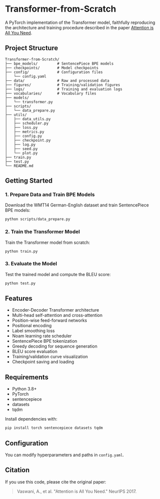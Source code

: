 # Transformer-from-Scratch

A PyTorch implementation of the Transformer model, faithfully reproducing the architecture and training procedure described in the paper [Attention is All You Need](https://arxiv.org/abs/1706.03762).

## Project Structure

```
Transformer-from-Scratch/
├── bpe_models/         # SentencePiece BPE models
├── checkpoints/        # Model checkpoints
├── config/             # Configuration files
│   └── config.yaml
├── data/               # Raw and processed data
├── figures/            # Training/validation figures
├── logs/               # Training and evaluation logs
├── vocabularies/       # Vocabulary files
├── models/
│   └── transformer.py
├── scripts/
│   └── data_prepare.py
├── utils/
│   ├── data_utils.py
│   ├── scheduler.py
│   ├── loss.py
│   ├── metrics.py
│   ├── config.py
│   ├── checkpoint.py
│   ├── log.py
│   ├── seed.py
│   └── plot.py
├── train.py
├── test.py
└── README.md
```

## Getting Started

### 1. Prepare Data and Train BPE Models

Download the WMT14 German-English dataset and train SentencePiece BPE models:

```bash
python scripts/data_prepare.py
```

### 2. Train the Transformer Model

Train the Transformer model from scratch:

```bash
python train.py
```

### 3. Evaluate the Model

Test the trained model and compute the BLEU score:

```bash
python test.py
```

## Features

- Encoder-Decoder Transformer architecture
- Multi-head self-attention and cross-attention
- Position-wise feed-forward networks
- Positional encoding
- Label smoothing loss
- Noam learning rate scheduler
- SentencePiece BPE tokenization
- Greedy decoding for sequence generation
- BLEU score evaluation
- Training/validation curve visualization
- Checkpoint saving and loading

## Requirements

- Python 3.8+
- PyTorch
- sentencepiece
- datasets
- tqdm

Install dependencies with:

```bash
pip install torch sentencepiece datasets tqdm
```

## Configuration

You can modify hyperparameters and paths in `config.yaml`.

## Citation

If you use this code, please cite the original paper:

> Vaswani, A., et al. "Attention is All You Need." NeurIPS 2017.